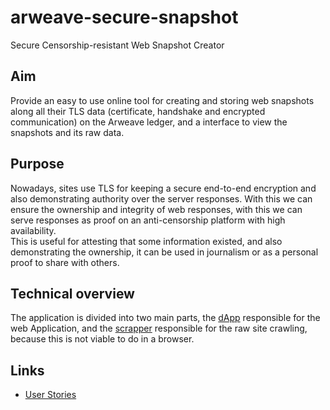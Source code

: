# arweave-secure-snapshot
Secure Censorship-resistant Web Snapshot Creator  

## Aim

Provide an easy to use online tool for creating and storing web snapshots along all their TLS data (certificate, handshake and encrypted communication) on the Arweave ledger, and a interface to view the snapshots and its raw data.  

## Purpose

Nowadays, sites use TLS for keeping a secure end-to-end encryption and also demonstrating authority over the server responses. With this we can ensure the ownership and integrity of web responses, with this we can serve responses as proof on an anti-censorship platform with high availability.  
This is useful for attesting that some information existed, and also demonstrating the ownership, it can be used in journalism or as a personal proof to share with others.  

## Technical overview

The application is divided into two main parts, the [dApp](./dapp) responsible for the web Application, and the [scrapper](./scrapper) responsible for the raw site crawling, because this is not viable to do in a browser.

## Links

 - [User Stories](./STORIES.md)